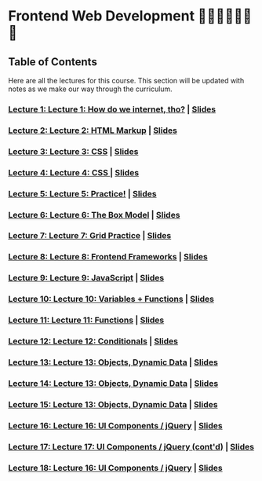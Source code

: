 
# Frontend Web Development 🎉🎈🎂🍾🎊🍻💃

## Table of Contents
Here are all the lectures for this course. This section will be updated with notes as we make our way through the curriculum.

        
### [Lecture 1: Lecture 1: How do we internet, tho?](Lecture_1) | [Slides](https://mottaquikarim.github.io/rehearsal/public/stage.html?source=fbzqt)
        	
### [Lecture 2: Lecture 2: HTML Markup](Lecture_2) | [Slides](https://mottaquikarim.github.io/rehearsal/public/stage.html?source=xsfhx)
        	
### [Lecture 3: Lecture 3: CSS](Lecture_3) | [Slides](https://mottaquikarim.github.io/rehearsal/public/stage.html?source=1aaj79)
        	
### [Lecture 4: Lecture 4: CSS ](Lecture_4) | [Slides](https://mottaquikarim.github.io/rehearsal/public/stage.html?source=yzaph)
        	
### [Lecture 5: Lecture 5: Practice!](Lecture_5) | [Slides](https://mottaquikarim.github.io/rehearsal/public/stage.html?source=zkqb9)
        	
### [Lecture 6: Lecture 6: The Box Model](Lecture_6) | [Slides](https://mottaquikarim.github.io/rehearsal/public/stage.html?source=ceyvp)
        	
### [Lecture 7: Lecture 7: Grid Practice](Lecture_7) | [Slides](https://mottaquikarim.github.io/rehearsal/public/stage.html?source=iyqj9)
        	
### [Lecture 8: Lecture 8: Frontend Frameworks](Lecture_8) | [Slides](https://mottaquikarim.github.io/rehearsal/public/stage.html?source=11f6ad)
        	
### [Lecture 9: Lecture 9: JavaScript](Lecture_9) | [Slides](https://mottaquikarim.github.io/rehearsal/public/stage.html?source=q3xsl)
        	
### [Lecture 10: Lecture 10: Variables + Functions](Lecture_10) | [Slides](https://mottaquikarim.github.io/rehearsal/public/stage.html?source=wnpg5)
        	
### [Lecture 11: Lecture 11: Functions](Lecture_11) | [Slides](https://mottaquikarim.github.io/rehearsal/public/stage.html?source=137h3p)
        	
### [Lecture 12: Lecture 12: Conditionals](Lecture_12) | [Slides](https://mottaquikarim.github.io/rehearsal/public/stage.html?source=1fpkt1)
        	
### [Lecture 13: Lecture 13: Objects, Dynamic Data](Lecture_13) | [Slides](https://mottaquikarim.github.io/rehearsal/public/stage.html?source=mjc5x)
        	
### [Lecture 14: Lecture 13: Objects, Dynamic Data](Lecture_14) | [Slides](https://mottaquikarim.github.io/rehearsal/public/stage.html?source=b83o5)
        	
### [Lecture 15: Lecture 13: Objects, Dynamic Data](Lecture_15) | [Slides](https://mottaquikarim.github.io/rehearsal/public/stage.html?source=zmvh1)
        	
### [Lecture 16: Lecture 16: UI Components / jQuery](Lecture_16) | [Slides](https://mottaquikarim.github.io/rehearsal/public/stage.html?source=ch41h)
        	
### [Lecture 17: Lecture 17: UI Components / jQuery (cont'd)](Lecture_17) | [Slides](https://mottaquikarim.github.io/rehearsal/public/stage.html?source=10vvud)
        	
### [Lecture 18: Lecture 16: UI Components / jQuery](Lecture_18) | [Slides](https://mottaquikarim.github.io/rehearsal/public/stage.html?source=jmbat)
        	